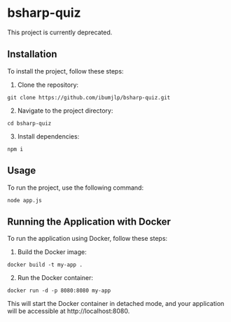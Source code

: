 # bsharp-quiz

This project is currently deprecated.

## Installation

To install the project, follow these steps:

1. Clone the repository:
```
git clone https://github.com/ibumjlp/bsharp-quiz.git
```

2. Navigate to the project directory:
```
cd bsharp-quiz
```

3. Install dependencies:
```
npm i
```

## Usage

To run the project, use the following command:

```
node app.js
```

## Running the Application with Docker

To run the application using Docker, follow these steps:

1. Build the Docker image:
```
docker build -t my-app .
```

2. Run the Docker container:
```
docker run -d -p 8080:8080 my-app
```

This will start the Docker container in detached mode, and your application will be accessible at http://localhost:8080.
